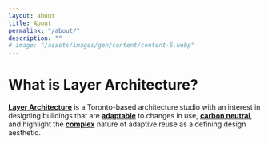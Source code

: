 ```yaml
---
layout: about
title: About
permalink: "/about/"
description: ""
# image: "/assets/images/gen/content/content-5.webp"
---
```


# What is Layer Architecture?

<strong><u>Layer Architecture</u></strong> is a Toronto-based architecture studio with an interest in designing buildings that are <strong><u>adaptable</u></strong> to changes in use, <strong><u>carbon neutral</u></strong>, and highlight the <strong><u>complex</u></strong> nature of adaptive reuse as a defining design aesthetic.